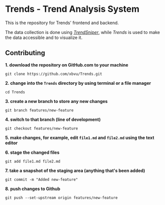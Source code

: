 # Trends - Trend Analysis System

This is the repository for Trends' frontend and backend.

The data collection is done using [*TrendSniper*](https://www.github.com/xbvu/TrendSniper), while *Trends* is used to make the data accessible and to visualize it.

## Contributing

**1. download the repository on GitHub.com to your machine**

`git clone https://github.com/xbvu/Trends.git`

**2. change into the `Trends` directory by using terminal or a file manager**

`cd Trends`

**3. create a new branch to store any new changes**

`git branch features/new-feature`

**4. switch to that branch (line of development)**

`git checkout features/new-feature`

**5. make changes, for example, edit `file1.md` and `file2.md` using the text editor**

**6. stage the changed files**

`git add file1.md file2.md`

**7. take a snapshot of the staging area (anything that's been added)**

`git commit -m "Added new-feature"`

**8. push changes to Github**

`git push --set-upstream origin features/new-feature`
